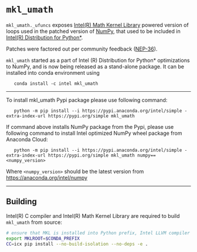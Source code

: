 # `mkl_umath`

`mkl_umath._ufuncs` exposes [Intel(R) Math Kernel Library](https://www.intel.com/content/www/us/en/developer/tools/oneapi/onemkl.html)
powered version of loops used in the patched version of [NumPy](https://numpy.org), that used to be included in
[Intel(R) Distribution for Python*](https://www.intel.com/content/www/us/en/developer/tools/oneapi/distribution-for-python.html).

Patches were factored out per community feedback ([NEP-36](https://numpy.org/neps/nep-0036-fair-play.html)).

`mkl_umath` started as a part of Intel (R) Distribution for Python* optimizations to NumPy, and is now being released 
as a stand-alone package. It can be installed into conda environment using 

```
   conda install -c intel mkl_umath
```

---

To install mkl_umath Pypi package please use following command:

```
   python -m pip install --i https://pypi.anaconda.org/intel/simple -extra-index-url https://pypi.org/simple mkl_umath
```

If command above installs NumPy package from the Pypi, please use following command to install Intel optimized NumPy wheel package from Anaconda Cloud:

```
   python -m pip install --i https://pypi.anaconda.org/intel/simple -extra-index-url https://pypi.org/simple mkl_umath numpy==<numpy_version>
```

Where `<numpy_version>` should be the latest version from https://anaconda.org/intel/numpy

---

## Building

Intel(R) C compiler and Intel(R) Math Kernel Library are required to build `mkl_umath` from source:

```sh
# ensure that MKL is installed into Python prefix, Intel LLVM compiler is activated
export MKLROOT=$CONDA_PREFIX
CC=icx pip install --no-build-isolation --no-deps -e .
```
